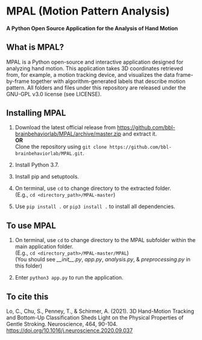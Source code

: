 # MPAL (Motion Pattern Analysis)
#### A Python Open Source Application for the Analysis of Hand Motion

## What is MPAL?
MPAL is a Python open-source and interactive application designed for analyzing hand motion. This application takes 3D
coordinates retrieved from, for example, a motion tracking device, and visualizes the data frame-by-frame together with 
algorithm-generated labels that describe motion pattern. All folders and files under this repository are released under
the GNU-GPL v3.0 license (see LICENSE).

## Installing MPAL
1. Download the latest official release from <https://github.com/bbl-brainbehaviorlab/MPAL/archive/master.zip> and extract it.<br>
**OR**<br>
Clone the repository using `git clone https://github.com/bbl-brainbehaviorlab/MPAL.git`.

2. Install Python 3.7.

3. Install pip and setuptools.

4. On terminal, use `cd` to change directory to the extracted folder.<br>
(E.g., `cd <directory_path>/MPAL-master`)

5. Use `pip install .` or `pip3 install .` to install all dependencies.

## To use MPAL
1. On terminal, use `cd` to change directory to the MPAL subfolder within the main application folder.<br>
(E.g., `cd <directory_path>/MPAL-master/MPAL`)<br>
(You should see *\_\_init\_\_.py*, *app.py*, *analysis.py*, & *preprocessing.py* in this folder)

2. Enter `python3 app.py` to run the application.

## To cite this
Lo, C., Chu, S., Penney, T., & Schirmer, A. (2021). 3D Hand-Motion Tracking and Bottom-Up Classification Sheds Light on the Physical Properties of Gentle Stroking. Neuroscience, 464, 90-104. https://doi.org/10.1016/j.neuroscience.2020.09.037
